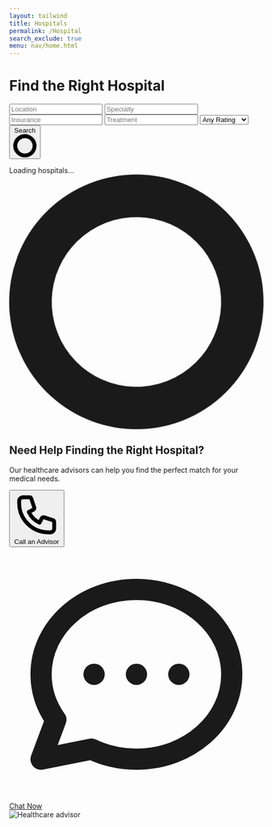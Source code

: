 ```yaml
---
layout: tailwind
title: Hospitals
permalink: /Hospital
search_exclude: true
menu: nav/home.html 
---
```


<div class="max-w-7xl mx-auto px-4 py-10">
  <h1 class="text-4xl font-bold text-center text-indigo-700 mb-6">Find the Right Hospital</h1>

  <!-- Search Form -->
  <form id="search-form" class="bg-white p-6 rounded shadow-md mb-8">
    <div class="grid md:grid-cols-2 lg:grid-cols-3 gap-4">
      <input type="text" id="location" placeholder="Location" class="border p-2 rounded w-full">
      <input type="text" id="specialty" placeholder="Specialty" class="border p-2 rounded w-full">
      <input type="text" id="insurance" placeholder="Insurance" class="border p-2 rounded w-full">
      <input type="text" id="treatment" placeholder="Treatment" class="border p-2 rounded w-full">
      <select id="rating" class="border p-2 rounded w-full">
        <option value="1">Any Rating</option>
        <option value="2">2+ Stars</option>
        <option value="3">3+ Stars</option>
        <option value="4">4+ Stars</option>
        <option value="5">5 Stars Only</option>
      </select>
      <button type="submit" class="bg-indigo-600 text-white py-2 rounded hover:bg-indigo-700 flex justify-center items-center">
        <span id="search-text">Search</span>
        <svg id="search-loading" class="animate-spin ml-2 h-4 w-4 text-white hidden" xmlns="http://www.w3.org/2000/svg" fill="none" viewBox="0 0 24 24">
          <circle class="opacity-25" cx="12" cy="12" r="10" stroke="currentColor" stroke-width="4"></circle>
          <path class="opacity-75" fill="currentColor" d="M4 12a8 8 0 018-8V0C5.373 0 0 5.373 0 12h4zm2 5.291A7.962 7.962 0 014 12H0c0 3.042 1.135 5.824 3 7.938l3-2.647z"></path>
        </svg>
      </button>
    </div>
  </form>

  <!-- Results Section -->
  <div id="results-count" class="text-gray-600 mb-4 text-sm">Loading hospitals...</div>
  <div id="hospital-results" class="grid grid-cols-1 md:grid-cols-2 gap-6">
    <div class="col-span-2 flex justify-center">
      <svg class="animate-spin h-8 w-8 text-indigo-600" xmlns="http://www.w3.org/2000/svg" fill="none" viewBox="0 0 24 24">
        <circle class="opacity-25" cx="12" cy="12" r="10" stroke="currentColor" stroke-width="4"></circle>
        <path class="opacity-75" fill="currentColor" d="M4 12a8 8 0 018-8V0C5.373 0 0 5.373 0 12h4zm2 5.291A7.962 7.962 0 014 12H0c0 3.042 1.135 5.824 3 7.938l3-2.647z"></path>
      </svg>
    </div>
  </div>
  <div id="pagination" class="flex justify-center mt-8 gap-2"></div>
</div>

<script>
  const pythonURI = "http://127.0.0.1:8115";
  
  document.addEventListener('DOMContentLoaded', function() {
    const form = document.getElementById('search-form');
    const resultsContainer = document.getElementById('hospital-results');
    const resultsCount = document.getElementById('results-count');
    const pagination = document.getElementById('pagination');
    const searchText = document.getElementById('search-text');
    const searchLoading = document.getElementById('search-loading');
    
    // Initial load of hospitals
    fetchHospitals();
    
    // Form submission handler
    form.addEventListener('submit', function(e) {
      e.preventDefault();
      fetchHospitals();
    });
    
    function fetchHospitals(page = 1) {
      // Show loading state
      searchText.textContent = page === 1 ? "Searching..." : searchText.textContent;
      searchLoading.classList.remove('hidden');
      resultsContainer.innerHTML = `
        <div class="col-span-2 flex justify-center py-12">
          <svg class="animate-spin h-8 w-8 text-indigo-600" xmlns="http://www.w3.org/2000/svg" fill="none" viewBox="0 0 24 24">
            <circle class="opacity-25" cx="12" cy="12" r="10" stroke="currentColor" stroke-width="4"></circle>
            <path class="opacity-75" fill="currentColor" d="M4 12a8 8 0 018-8V0C5.373 0 0 5.373 0 12h4zm2 5.291A7.962 7.962 0 014 12H0c0 3.042 1.135 5.824 3 7.938l3-2.647z"></path>
          </svg>
        </div>
      `;
      resultsCount.textContent = 'Searching hospitals...';
      
      // Build API query parameters
      const params = new URLSearchParams({
        location: document.getElementById('location').value,
        specialty: document.getElementById('specialty').value,
        insurance: document.getElementById('insurance').value,
        treatment: document.getElementById('treatment').value,
        rating: document.getElementById('rating').value,
        page: page
      });
      
      // Make API request
      fetch(`${pythonURI}/api/hospitals?${params.toString()}`)
        .then(response => {
          if (!response.ok) {
            throw new Error(`HTTP error! Status: ${response.status}`);
          }
          return response.json();
        })
        .then(data => {
          // Reset loading state
          searchText.textContent = "Search";
          searchLoading.classList.add('hidden');
          
          // Update results
          updateResults(data, page);
        })
        .catch(error => {
          console.error('Error fetching hospitals:', error);
          
          // Reset loading state
          searchText.textContent = "Search";
          searchLoading.classList.add('hidden');
          
          // Show error message
          resultsContainer.innerHTML = `
            <div class="col-span-2 bg-white p-8 text-center rounded-lg shadow">
              <svg class="mx-auto h-12 w-12 text-red-500" fill="none" viewBox="0 0 24 24" stroke="currentColor">
                <path stroke-linecap="round" stroke-linejoin="round" stroke-width="2" d="M12 8v4m0 4h.01M21 12a9 9 0 11-18 0 9 9 0 0118 0z" />
              </svg>
              <h3 class="mt-2 text-lg font-medium text-gray-900">Error connecting to API</h3>
              <p class="mt-1 text-sm text-gray-500">Please ensure the Flask server is running at ${pythonURI}</p>
              <div class="mt-4">
                <button type="button" id="retry-btn" class="inline-flex items-center px-4 py-2 border border-transparent rounded-md shadow-sm text-sm font-medium text-white bg-indigo-600 hover:bg-indigo-700 focus:outline-none focus:ring-2 focus:ring-offset-2 focus:ring-indigo-500">
                  Retry Connection
                </button>
              </div>
              <p class="mt-3 text-xs text-gray-500">Error: ${error.message}</p>
            </div>
          `;
          resultsCount.textContent = 'Error loading hospitals';
          
          // Add retry button handler
          document.getElementById('retry-btn').addEventListener('click', () => fetchHospitals(page));
          
          // If API is unavailable, fall back to sample data after delay
          setTimeout(() => {
            if (resultsContainer.querySelector('#retry-btn')) {
              resultsContainer.innerHTML += `
                <div class="col-span-2 mt-4 p-4 bg-yellow-50 border border-yellow-100 rounded-lg">
                  <p class="text-sm text-yellow-700">Loading sample data instead...</p>
                </div>
              `;
              
              // After another delay, show sample data
              setTimeout(() => loadSampleData(), 1500);
            }
          }, 3000);
        });
    }
    
    function updateResults(data, currentPage) {
      const hospitals = data.hospitals || [];
      const totalResults = data.total_results || 0;
      const totalPages = data.total_pages || 1;
      
      // Update results count
      resultsCount.textContent = `Showing ${hospitals.length} of ${totalResults} hospital${totalResults !== 1 ? 's' : ''}`;
      
      // Clear previous results
      resultsContainer.innerHTML = '';
      
      // If no results found
      if (hospitals.length === 0) {
        resultsContainer.innerHTML = `
          <div class="col-span-2 bg-white p-8 text-center rounded-lg shadow">
            <svg class="mx-auto h-12 w-12 text-gray-400" fill="none" viewBox="0 0 24 24" stroke="currentColor">
              <path stroke-linecap="round" stroke-linejoin="round" stroke-width="2" d="M9.172 16.172a4 4 0 015.656 0M9 10h.01M15 10h.01M21 12a9 9 0 11-18 0 9 9 0 0118 0z" />
            </svg>
            <h3 class="mt-2 text-lg font-medium text-gray-900">No hospitals found</h3>
            <p class="mt-1 text-sm text-gray-500">Try adjusting your search criteria</p>
            <button id="reset-search" class="mt-4 inline-flex items-center px-4 py-2 border border-transparent rounded-md shadow-sm text-sm font-medium text-white bg-indigo-600 hover:bg-indigo-700 focus:outline-none focus:ring-2 focus:ring-offset-2 focus:ring-indigo-500">
              Clear all filters
            </button>
          </div>
        `;
        
        document.getElementById('reset-search').addEventListener('click', function() {
          // Reset all form fields
          form.reset();
          // Fetch all hospitals
          fetchHospitals();
        });
        
        pagination.innerHTML = '';
        return;
      }
      
      // Display hospitals
      hospitals.forEach(hospital => {
        // Generate specialties HTML
        const specialties = hospital.specialties ? hospital.specialties.split(',').map(s => s.trim()).filter(s => s.length > 0) : [];
        const specialtiesHTML = specialties.map(specialty => 
          `<span class="px-2 py-1 text-xs bg-indigo-100 text-indigo-800 rounded">${specialty}</span>`
        ).join('');
        
        // Generate insurance HTML if available
        const insurances = hospital.insurance ? hospital.insurance.split(',').map(i => i.trim()).filter(i => i.length > 0) : [];
        const insurancesHTML = insurances.length > 0 ? 
          `<div class="mt-2">
            <span class="text-xs text-gray-500">Insurance:</span>
            <span class="ml-1 text-xs text-gray-700">${insurances.slice(0, 2).join(', ')}${insurances.length > 2 ? ', ...' : ''}</span>
          </div>` : '';
        
        // Create hospital card
        const hospitalCard = `
          <div class="bg-white rounded-lg shadow-md overflow-hidden border border-gray-200 hover:shadow-lg transition duration-300">
            <div class="md:flex">
              <div class="md:flex-shrink-0">
                <img class="h-48 w-full object-cover md:w-48" src="${hospital.image_url || 'https://images.unsplash.com/photo-1519494026892-80bbd2d6fd0d?ixlib=rb-4.0.3&auto=format&fit=crop&w=800&q=80'}" alt="${hospital.name}">
              </div>
              <div class="p-6">
                <div class="flex justify-between items-start">
                  <div>
                    <h3 class="text-xl font-semibold text-gray-900">${hospital.name}</h3>
                    <p class="text-sm text-gray-500">${hospital.location}${hospital.distance ? ` • ${hospital.distance} miles away` : ''}</p>
                  </div>
                  <div class="flex items-center">
                    <span class="text-lg font-bold text-indigo-600">${hospital.rating}</span>
                    <svg class="w-5 h-5 text-yellow-400 ml-1" fill="currentColor" viewBox="0 0 20 20">
                      <path d="M9.049 2.927c.3-.921 1.603-.921 1.902 0l1.07 3.292a1 1 0 00.95.69h3.462c.969 0 1.371 1.24.588 1.81l-2.8 2.034a1 1 0 00-.364 1.118l1.07 3.292c.3.921-.755 1.688-1.54 1.118l-2.8-2.034a1 1 0 00-1.175 0l-2.8 2.034c-.784.57-1.838-.197-1.539-1.118l1.07-3.292a1 1 0 00-.364-1.118L2.98 8.72c-.783-.57-.38-1.81.588-1.81h3.461a1 1 0 00.951-.69l1.07-3.292z"></path>
                    </svg>
                  </div>
                </div>
                <div class="mt-4">
                  <div class="flex flex-wrap gap-2">
                    ${specialtiesHTML}
                  </div>
                  <p class="mt-3 text-sm text-gray-600">${hospital.description || 'No description available.'}</p>
                  ${insurancesHTML}
                  <div class="mt-4 flex justify-between items-center">
                    <div class="text-xs ${hospital.accepting_new_patients ? 'text-green-600' : 'text-orange-600'} font-medium">
                      <svg class="inline-block w-4 h-4 mr-1" fill="none" stroke="currentColor" viewBox="0 0 24 24">
                        <path stroke-linecap="round" stroke-linejoin="round" stroke-width="2" d="${hospital.accepting_new_patients ? 'M9 12l2 2 4-4m6 2a9 9 0 11-18 0 9 9 0 0118 0z' : 'M10 14l2-2m0 0l2-2m-2 2l-2-2m2 2l2 2m7-2a9 9 0 11-18 0 9 9 0 0118 0z'}"></path>
                      </svg>
                      ${hospital.accepting_new_patients ? 'Accepting new patients' : 'Not accepting new patients'}
                    </div>
                    <a href="#" data-hospital-id="${hospital.id || ''}" class="text-indigo-600 hover:text-indigo-800 text-sm font-medium hospital-details">View details →</a>
                  </div>
                </div>
              </div>
            </div>
          </div>
        `;
        
        resultsContainer.innerHTML += hospitalCard;
      });
      
      // Add event listeners to hospital detail links
      document.querySelectorAll('.hospital-details').forEach(link => {
        link.addEventListener('click', function(e) {
          e.preventDefault();
          const hospitalId = this.getAttribute('data-hospital-id');
          alert(`View details for hospital ID: ${hospitalId || 'N/A'}\nThis would navigate to a detailed hospital page in a full application.`);
        });
      });
      
      // Update pagination
      renderPagination(currentPage, totalPages);
    }
    
    function renderPagination(currentPage, totalPages) {
      pagination.innerHTML = '';
      
      if (totalPages <= 1) {
        pagination.style.display = 'none';
        return;
      }
      
      pagination.style.display = 'flex';
      
      // Previous page button
      if (currentPage > 1) {
        const prevButton = document.createElement('a');
        prevButton.href = '#';
        prevButton.className = 'px-3 py-1 border border-gray-300 rounded-md bg-white text-gray-700 hover:bg-gray-50';
        prevButton.innerHTML = 'Previous';
        prevButton.addEventListener('click', function(e) {
          e.preventDefault();
          fetchHospitals(currentPage - 1);
        });
        pagination.appendChild(prevButton);
      }
      
      // Page numbers
      const maxVisiblePages = 5;
      let startPage = Math.max(1, currentPage - Math.floor(maxVisiblePages / 2));
      let endPage = Math.min(totalPages, startPage + maxVisiblePages - 1);
      
      if (endPage - startPage + 1 < maxVisiblePages) {
        startPage = Math.max(1, endPage - maxVisiblePages + 1);
      }
      
      for (let i = startPage; i <= endPage; i++) {
        const pageLink = document.createElement('a');
        pageLink.href = '#';
        pageLink.textContent = i;
        pageLink.className = i === currentPage
          ? 'px-3 py-1 bg-indigo-600 text-white rounded-md'
          : 'px-3 py-1 border border-gray-300 rounded-md bg-white text-gray-700 hover:bg-gray-50';
        
        pageLink.addEventListener('click', function(e) {
          e.preventDefault();
          if (i !== currentPage) {
            fetchHospitals(i);
          }
        });
        
        pagination.appendChild(pageLink);
      }
      
      // Next page button
      if (currentPage < totalPages) {
        const nextButton = document.createElement('a');
        nextButton.href = '#';
        nextButton.className = 'px-3 py-1 border border-gray-300 rounded-md bg-white text-gray-700 hover:bg-gray-50';
        nextButton.innerHTML = 'Next';
        nextButton.addEventListener('click', function(e) {
          e.preventDefault();
          fetchHospitals(currentPage + 1);
        });
        pagination.appendChild(nextButton);
      }
    }
    
    // Fallback data for demonstration if API is not available
    function loadSampleData() {
      const sampleData = {
        page: 1,
        total_pages: 3,
        total_results: 8,
        hospitals: [
          {
            id: "1",
            name: "Palomar Medical Center",
            location: "Escondido, CA",
            distance: "2.3",
            specialties: "Trauma Center,Cardiology,Oncology",
            insurance: "Medicare,Blue Cross,Aetna",
            treatments: "Surgery,Physical Therapy,Radiation",
            rating: 4.8,
            accepting_new_patients: true,
            description: "A 288-bed hospital featuring the latest medical technology and nationally recognized care teams."
          },
          {
            id: "2",
            name: "Sharp Memorial Hospital",
            location: "San Diego, CA",
            distance: "5.7",
            specialties: "Neurology,Orthopedics,Women's Health",
            insurance: "Medicare,Cigna,UnitedHealthcare",
            treatments: "Surgery,Rehabilitation,Diagnostics",
            rating: 4.5,
            accepting_new_patients: true,
            description: "Leading the way with advanced technology and specialized care for complex medical conditions."
          },
          {
            id: "3",
            name: "Scripps Mercy Hospital",
            location: "La Jolla, CA",
            distance: "8.2",
            specialties: "Cancer Care,Heart Care,Research",
            insurance: "Blue Shield,Medicare,Kaiser",
            treatments: "Chemotherapy,Heart Surgery,Clinical Trials",
            rating: 4.7,
            accepting_new_patients: true,
            description: "Renowned for cancer treatment, cardiovascular care, and groundbreaking clinical research."
          },
          {
            id: "4",
            name: "UC San Diego Health",
            location: "San Diego, CA",
            distance: "10.5",
            specialties: "Academic Medical Center,Transplant,Pediatrics",
            insurance: "Medicare,Medicaid,Most Major Providers",
            treatments: "Organ Transplantation,Pediatric Services,Research",
            rating: 4.9,
            accepting_new_patients: true,
            description: "Academic medical center providing cutting-edge treatments and pioneering medical research."
          }
        ]
      };
      
      // Update the UI with sample data
      updateResults(sampleData, 1);
      
      // Show "Demo Mode" indicator
      const demoNotice = document.createElement('div');
      demoNotice.className = 'bg-yellow-50 border-yellow-100 border text-yellow-800 text-sm px-4 py-2 rounded-md mt-4 mb-2';
      demoNotice.innerHTML = '<strong>Demo Mode:</strong> Using sample data. API connection failed.';
      resultsContainer.parentNode.insertBefore(demoNotice, resultsContainer);
    }
  });
</script>

<!-- Help Section -->
<div class="bg-white py-12">
  <div class="max-w-7xl mx-auto px-4 sm:px-6 lg:px-8">
    <div class="lg:flex lg:items-center lg:justify-between">
      <div class="lg:w-1/2">
        <h2 class="text-3xl font-bold text-gray-900 mb-4">Need Help Finding the Right Hospital?</h2>
        <p class="text-lg text-gray-600 mb-6">Our healthcare advisors can help you find the perfect match for your medical needs.</p>
        <div class="flex flex-wrap gap-4">
          <button class="bg-indigo-600 hover:bg-indigo-700 text-white px-6 py-3 rounded-md font-medium flex items-center">
            <svg class="w-5 h-5 mr-2" fill="none" stroke="currentColor" viewBox="0 0 24 24">
              <path stroke-linecap="round" stroke-linejoin="round" stroke-width="2" d="M3 5a2 2 0 012-2h3.28a1 1 0 01.948.684l1.498 4.493a1 1 0 01-.502 1.21l-2.257 1.13a11.042 11.042 0 005.516 5.516l1.13-2.257a1 1 0 011.21-.502l4.493 1.498a1 1 0 01.684.949V19a2 2 0 01-2 2h-1C9.716 21 3 14.284 3 6V5z" />
            </svg>
            Call an Advisor
          </button>
          <a href="/MediPulse/hospital-chat" class="bg-white border border-indigo-600 text-indigo-600 hover:bg-indigo-50 px-6 py-3 rounded-md font-medium flex items-center">
            <svg class="w-5 h-5 mr-2" fill="none" stroke="currentColor" viewBox="0 0 24 24">
              <path stroke-linecap="round" stroke-linejoin="round" stroke-width="2" d="M8 12h.01M12 12h.01M16 12h.01M21 12c0 4.418-4.03 8-9 8a9.863 9.863 0 01-4.255-.949L3 20l1.395-3.72C3.512 15.042 3 13.574 3 12c0-4.418 4.03-8 9-8s9 3.582 9 8z" />
            </svg>
            Chat Now
          </a>
        </div>
      </div>
      <div class="lg:w-1/3 mt-10 lg:mt-0">
        <img src="https://images.unsplash.com/photo-1581056771107-24ca5f033842?ixlib=rb-4.0.3&auto=format&fit=crop&w=800&q=80" alt="Healthcare advisor" class="rounded-lg shadow-lg">
      </div>
    </div>
  </div>
</div>

<style>
  @keyframes spin {
    to {
      transform: rotate(360deg);
    }
  }
  .animate-spin {
    animation: spin 1s linear infinite;
  }
</style>
